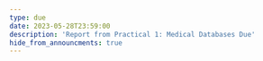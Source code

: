 ```yaml
---
type: due
date: 2023-05-28T23:59:00
description: 'Report from Practical 1: Medical Databases Due'
hide_from_announcments: true
---
```

